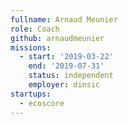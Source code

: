 ```yaml
---
fullname: Arnaud Meunier
role: Coach
github: arnaudmeunier
missions:
  - start: '2019-03-22'
    end: '2019-07-31'
    status: independent
    employer: dinsic
startups:
  - ecoscore
---
```

